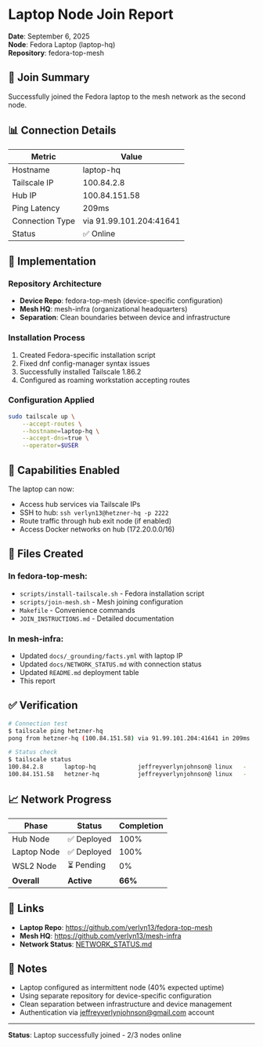 # Laptop Node Join Report

**Date**: September 6, 2025  
**Node**: Fedora Laptop (laptop-hq)  
**Repository**: fedora-top-mesh

## 🎯 Join Summary

Successfully joined the Fedora laptop to the mesh network as the second node.

## 📊 Connection Details

| Metric | Value |
|--------|-------|
| Hostname | laptop-hq |
| Tailscale IP | 100.84.2.8 |
| Hub IP | 100.84.151.58 |
| Ping Latency | 209ms |
| Connection Type | via 91.99.101.204:41641 |
| Status | ✅ Online |

## 🔧 Implementation

### Repository Architecture
- **Device Repo**: fedora-top-mesh (device-specific configuration)
- **Mesh HQ**: mesh-infra (organizational headquarters)
- **Separation**: Clean boundaries between device and infrastructure

### Installation Process
1. Created Fedora-specific installation script
2. Fixed dnf config-manager syntax issues
3. Successfully installed Tailscale 1.86.2
4. Configured as roaming workstation accepting routes

### Configuration Applied
```bash
sudo tailscale up \
    --accept-routes \
    --hostname=laptop-hq \
    --accept-dns=true \
    --operator=$USER
```

## 🚀 Capabilities Enabled

The laptop can now:
- Access hub services via Tailscale IPs
- SSH to hub: `ssh verlyn13@hetzner-hq -p 2222`
- Route traffic through hub exit node (if enabled)
- Access Docker networks on hub (172.20.0.0/16)

## 📁 Files Created

### In fedora-top-mesh:
- `scripts/install-tailscale.sh` - Fedora installation script
- `scripts/join-mesh.sh` - Mesh joining configuration
- `Makefile` - Convenience commands
- `JOIN_INSTRUCTIONS.md` - Detailed documentation

### In mesh-infra:
- Updated `docs/_grounding/facts.yml` with laptop IP
- Updated `docs/NETWORK_STATUS.md` with connection status
- Updated `README.md` deployment table
- This report

## ✅ Verification

```bash
# Connection test
$ tailscale ping hetzner-hq
pong from hetzner-hq (100.84.151.58) via 91.99.101.204:41641 in 209ms

# Status check
$ tailscale status
100.84.2.8      laptop-hq            jeffreyverlynjohnson@ linux   -
100.84.151.58   hetzner-hq           jeffreyverlynjohnson@ linux   -
```

## 📈 Network Progress

| Phase | Status | Completion |
|-------|--------|------------|
| Hub Node | ✅ Deployed | 100% |
| Laptop Node | ✅ Deployed | 100% |
| WSL2 Node | ⏳ Pending | 0% |
| **Overall** | **Active** | **66%** |

## 🔗 Links

- **Laptop Repo**: https://github.com/verlyn13/fedora-top-mesh
- **Mesh HQ**: https://github.com/verlyn13/mesh-infra
- **Network Status**: [NETWORK_STATUS.md](NETWORK_STATUS.md)

## 📝 Notes

- Laptop configured as intermittent node (40% expected uptime)
- Using separate repository for device-specific configuration
- Clean separation between infrastructure and device management
- Authentication via jeffreyverlynjohnson@gmail.com account

---

**Status**: Laptop successfully joined - 2/3 nodes online